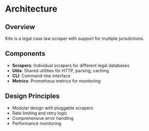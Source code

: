 # Architecture

## Overview

Kite is a legal case law scraper with support for multiple jurisdictions.

## Components

- **Scrapers**: Individual scrapers for different legal databases
- **Utils**: Shared utilities for HTTP, parsing, caching
- **CLI**: Command-line interface
- **Metrics**: Prometheus metrics for monitoring

## Design Principles

- Modular design with pluggable scrapers
- Rate limiting and retry logic
- Comprehensive error handling
- Performance monitoring
